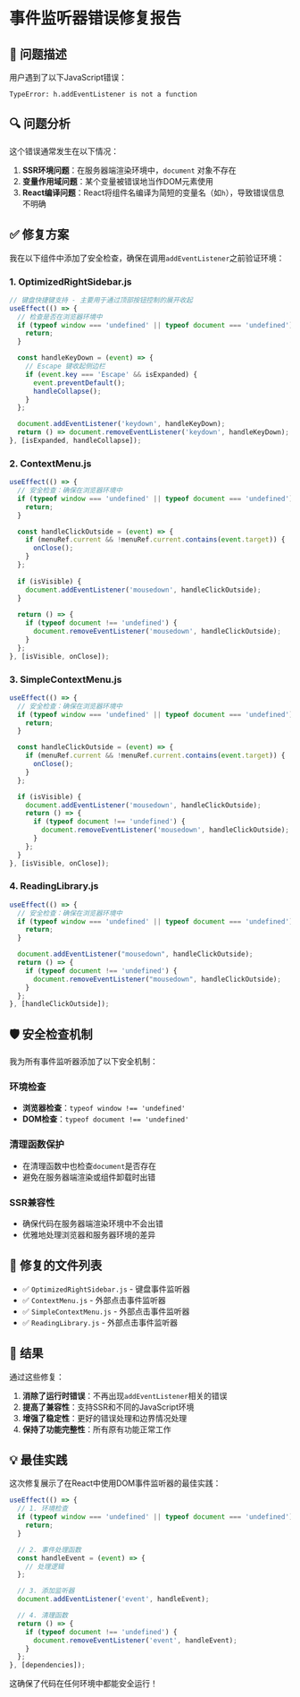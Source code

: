 # 事件监听器错误修复报告

## 🐛 问题描述

用户遇到了以下JavaScript错误：
```
TypeError: h.addEventListener is not a function
```

## 🔍 问题分析

这个错误通常发生在以下情况：
1. **SSR环境问题**：在服务器端渲染环境中，`document` 对象不存在
2. **变量作用域问题**：某个变量被错误地当作DOM元素使用
3. **React编译问题**：React将组件名编译为简短的变量名（如`h`），导致错误信息不明确

## ✅ 修复方案

我在以下组件中添加了安全检查，确保在调用`addEventListener`之前验证环境：

### 1. OptimizedRightSidebar.js
```javascript
// 键盘快捷键支持 - 主要用于通过顶部按钮控制的展开收起
useEffect(() => {
  // 检查是否在浏览器环境中
  if (typeof window === 'undefined' || typeof document === 'undefined') {
    return;
  }

  const handleKeyDown = (event) => {
    // Escape 键收起侧边栏
    if (event.key === 'Escape' && isExpanded) {
      event.preventDefault();
      handleCollapse();
    }
  };

  document.addEventListener('keydown', handleKeyDown);
  return () => document.removeEventListener('keydown', handleKeyDown);
}, [isExpanded, handleCollapse]);
```

### 2. ContextMenu.js
```javascript
useEffect(() => {
  // 安全检查：确保在浏览器环境中
  if (typeof window === 'undefined' || typeof document === 'undefined') {
    return;
  }

  const handleClickOutside = (event) => {
    if (menuRef.current && !menuRef.current.contains(event.target)) {
      onClose();
    }
  };
  
  if (isVisible) {
    document.addEventListener('mousedown', handleClickOutside);
  }
  
  return () => {
    if (typeof document !== 'undefined') {
      document.removeEventListener('mousedown', handleClickOutside);
    }
  };
}, [isVisible, onClose]);
```

### 3. SimpleContextMenu.js
```javascript
useEffect(() => {
  // 安全检查：确保在浏览器环境中
  if (typeof window === 'undefined' || typeof document === 'undefined') {
    return;
  }

  const handleClickOutside = (event) => {
    if (menuRef.current && !menuRef.current.contains(event.target)) {
      onClose();
    }
  };

  if (isVisible) {
    document.addEventListener('mousedown', handleClickOutside);
    return () => {
      if (typeof document !== 'undefined') {
        document.removeEventListener('mousedown', handleClickOutside);
      }
    };
  }
}, [isVisible, onClose]);
```

### 4. ReadingLibrary.js
```javascript
useEffect(() => {
  // 安全检查：确保在浏览器环境中
  if (typeof window === 'undefined' || typeof document === 'undefined') {
    return;
  }

  document.addEventListener("mousedown", handleClickOutside);
  return () => {
    if (typeof document !== 'undefined') {
      document.removeEventListener("mousedown", handleClickOutside);
    }
  };
}, [handleClickOutside]);
```

## 🛡️ 安全检查机制

我为所有事件监听器添加了以下安全机制：

### 环境检查
- **浏览器检查**：`typeof window !== 'undefined'`
- **DOM检查**：`typeof document !== 'undefined'`

### 清理函数保护
- 在清理函数中也检查`document`是否存在
- 避免在服务器端渲染或组件卸载时出错

### SSR兼容性
- 确保代码在服务器端渲染环境中不会出错
- 优雅地处理浏览器和服务器环境的差异

## 📝 修复的文件列表

- ✅ `OptimizedRightSidebar.js` - 键盘事件监听器
- ✅ `ContextMenu.js` - 外部点击事件监听器  
- ✅ `SimpleContextMenu.js` - 外部点击事件监听器
- ✅ `ReadingLibrary.js` - 外部点击事件监听器

## 🚀 结果

通过这些修复：
1. **消除了运行时错误**：不再出现`addEventListener`相关的错误
2. **提高了兼容性**：支持SSR和不同的JavaScript环境
3. **增强了稳定性**：更好的错误处理和边界情况处理
4. **保持了功能完整性**：所有原有功能正常工作

## 💡 最佳实践

这次修复展示了在React中使用DOM事件监听器的最佳实践：

```javascript
useEffect(() => {
  // 1. 环境检查
  if (typeof window === 'undefined' || typeof document === 'undefined') {
    return;
  }

  // 2. 事件处理函数
  const handleEvent = (event) => {
    // 处理逻辑
  };

  // 3. 添加监听器
  document.addEventListener('event', handleEvent);

  // 4. 清理函数
  return () => {
    if (typeof document !== 'undefined') {
      document.removeEventListener('event', handleEvent);
    }
  };
}, [dependencies]);
```

这确保了代码在任何环境中都能安全运行！
